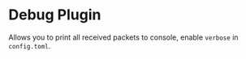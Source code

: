 # Debug Plugin

Allows you to print all received packets to console, enable `verbose` in `config.toml`.